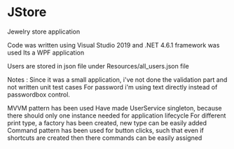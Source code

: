# JStore
Jewelry store application

Code was written using Visual Studio 2019 and .NET 4.6.1 framework was used
Its a WPF application

Users are stored in json file under Resources/all_users.json file

Notes :
Since it was a small application, i've not done the validation part and not written unit test cases
For password i'm using text directly instead of passwordbox control.

MVVM pattern has been used
Have made UserService singleton, because there should only one instance needed for application lifecycle
For different print type, a factory has been created, new type can be easily added
Command pattern has been used for button clicks, such that even if shortcuts are created then there commands can be easily assigned

